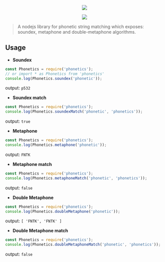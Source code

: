 <p align="center"><img src="https://raw.githubusercontent.com/kartik1998/phonetics/master/logo.png"> </p>
<p align="center"><img src="https://img.shields.io/badge/phonetic-string--matching-blue"> </p>

<blockquote> A nodejs library for phonetic string matching which exposes: soundex, metaphone and double-metaphone algorithms.</blockquote>

## Usage

- <b> Soundex </b>

```javascript
const Phonetics = require('phonetics');
// or import * as Phonetics from 'phonetics'
console.log(Phonetics.soundex('phonetic'));
```

output: `p532`

- <b> Soundex match </b>

```javascript
const Phonetics = require('phonetics');
console.log(Phonetics.soundexMatch('phonetic', 'phonetics'));
```

output: `true`

- <b> Metaphone </b>

```javascript
const Phonetics = require('phonetics');
console.log(Phonetics.metaphone('phonetic'));
```

output: `FNTK`

- <b> Metaphone match </b>

```javascript
const Phonetics = require('phonetics');
console.log(Phonetics.metaphoneMatch('phonetic', 'phonetics'));
```

output: `false`

- <b> Double Metaphone </b>

```javascript
const Phonetics = require('phonetics');
console.log(Phonetics.doubleMetaphone('phonetic'));
```

output: `[ 'FNTK', 'FNTK' ]`

- <b> Double Metaphone match </b>

```javascript
const Phonetics = require('phonetics');
console.log(Phonetics.doubleMetaphoneMatch('phonetic', 'phonetics'));
```

output: `false`

